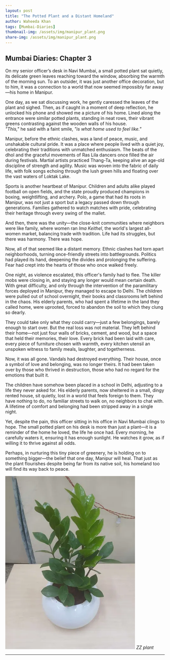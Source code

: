 ```yaml
---
layout: post
title: "The Potted Plant and a Distant Homeland"
author: Waheeda Khan
tags: [Mumbai-Diaries]
thumbnail-img: /assets/img/manipur_plant.png
share-img: /assets/img/manipur_plant.png
---
```


## Mumbai Diaries: Chapter 3

On my senior officer’s desk in Navi Mumbai, a small potted plant sat quietly, its delicate green leaves reaching toward the window, absorbing the warmth of the morning sun. To an outsider, it was just another office decoration, but to him, it was a connection to a world that now seemed impossibly far away—his home in Manipur.

One day, as we sat discussing work, he gently caressed the leaves of the plant and sighed. Then, as if caught in a moment of deep reflection, he unlocked his phone and showed me a picture of his home. Lined along the entrance were similar potted plants, standing in neat rows, their vibrant greens contrasting against the wooden walls of his house.  
*"This,"* he said with a faint smile, *"is what home used to feel like."*

Manipur, before the ethnic clashes, was a land of peace, music, and unshakable cultural pride. It was a place where people lived with a quiet joy, celebrating their traditions with unmatched enthusiasm. The beats of the dhol and the graceful movements of Ras Lila dancers once filled the air during festivals. Martial artists practiced Thang-Ta, keeping alive an age-old discipline of strength and agility. Music was woven into the fabric of daily life, with folk songs echoing through the lush green hills and floating over the vast waters of Loktak Lake.

Sports is another heartbeat of Manipur. Children and adults alike played football on open fields, and the state proudly produced champions in boxing, weightlifting, and archery. Polo, a game that had its roots in Manipur, was not just a sport but a legacy passed down through generations. Families gathered to watch matches with pride, celebrating their heritage through every swing of the mallet.

And then, there was the unity—the close-knit communities where neighbors were like family, where women ran *Ima Keithel*, the world's largest all-women market, balancing trade with tradition. Life had its struggles, but there was harmony. There was hope.

Now, all of that seemed like a distant memory. Ethnic clashes had torn apart neighborhoods, turning once-friendly streets into battlegrounds. Politics had played its hand, deepening the divides and prolonging the suffering. Fear had crept into the hearts of those who once walked freely.

One night, as violence escalated, this officer's family had to flee. The killer mobs were closing in, and staying any longer would mean certain death. With great difficulty, and only through the intervention of the paramilitary forces deployed in Manipur, they managed to escape to Delhi. The children were pulled out of school overnight, their books and classrooms left behind in the chaos. His elderly parents, who had spent a lifetime in the land they called home, were uprooted, forced to abandon the soil to which they clung so dearly.

They could take only what they could carry—just a few belongings, barely enough to start over. But the real loss was not material. They left behind their home—not just four walls of bricks, cement, and wood, but a space that held their memories, their love. Every brick had been laid with care, every piece of furniture chosen with warmth, every kitchen utensil an unspoken witness to family meals, laughter, and togetherness.

Now, it was all gone. Vandals had destroyed everything. Their house, once a symbol of love and belonging, was no longer theirs. It had been taken over by those who thrived in destruction, those who had no regard for the emotions that built it.

The children have somehow been placed in a school in Delhi, adjusting to a life they never asked for. His elderly parents, now sheltered in a small, dingy rented house, sit quietly, lost in a world that feels foreign to them. They have nothing to do, no familiar streets to walk on, no neighbors to chat with. A lifetime of comfort and belonging had been stripped away in a single night.

Yet, despite the pain, this officer sitting in his office in Navi Mumbai clings to hope. The small potted plant on his desk is more than just a plant—it is a reminder of the home he loved, the life he once had. Every morning, he carefully waters it, ensuring it has enough sunlight. He watches it grow, as if willing it to thrive against all odds.

Perhaps, in nurturing this tiny piece of greenery, he is holding on to something bigger—the belief that one day, Manipur will heal. That just as the plant flourishes despite being far from its native soil, his homeland too will find its way back to peace.

![Manipur Plant](/assets/img/manipur_plant.png)
*ZZ plant*  

---